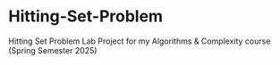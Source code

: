 # Hitting-Set-Problem
Hitting Set Problem Lab Project for my Algorithms &amp; Complexity course (Spring Semester 2025)
